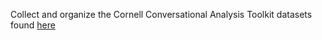 Collect and organize the Cornell Conversational Analysis Toolkit datasets found [here](https://github.com/CornellNLP/Cornell-Conversational-Analysis-Toolkit#datasets)